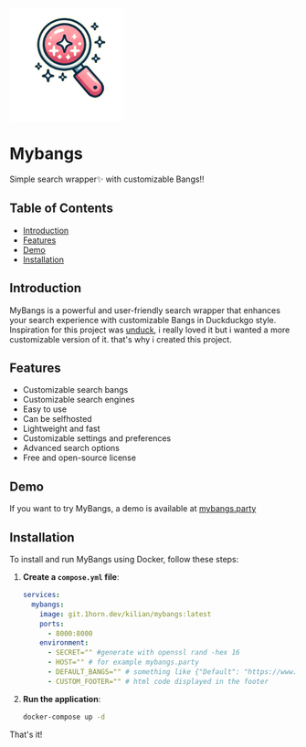 <img width="200px" src="https://raw.githubusercontent.com/Kilianjpo/MyBangs/refs/heads/master/mybangs/static/icon.png" align="center" alt="GitHub Readme Stats" />

# Mybangs

Simple search wrapper✨ with customizable Bangs‼️

## Table of Contents

- [Introduction](#introduction)
- [Features](#features)
- [Demo](#demo)
- [Installation](#installation)

## Introduction

MyBangs is a powerful and user-friendly search wrapper that enhances your search experience with customizable Bangs in Duckduckgo style. Inspiration for this project was [unduck](https://github.com/t3dotgg/unduck), i really loved it but i wanted a more customizable version of it. that's why i created this project.

## Features

- Customizable search bangs
- Customizable search engines
- Easy to use
- Can be selfhosted
- Lightweight and fast
- Customizable settings and preferences
- Advanced search options
- Free and open-source license

## Demo

If you want to try MyBangs, a demo is available at [mybangs.party](https://mybangs.party/)

## Installation

To install and run MyBangs using Docker, follow these steps:

1. **Create a `compose.yml` file**:

   ```yaml
   services:
     mybangs:
       image: git.1horn.dev/kilian/mybangs:latest
       ports:
         - 8000:8000
       environment:
         - SECRET="" #generate with openssl rand -hex 16
         - HOST="" # for example mybangs.party
         - DEFAULT_BANGS="" # something like {"Default": "https://www.google.com/search?q=%s", "gh": "https://github.com/search?q=%s"}
         - CUSTOM_FOOTER="" # html code displayed in the footer
   ```

2. **Run the application**:

   ```sh
   docker-compose up -d
   ```

That's it!
